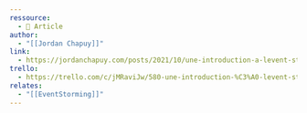 ```yaml
---
ressource:
  - 📰 Article
author:
  - "[[Jordan Chapuy]]"
link:
  - https://jordanchapuy.com/posts/2021/10/une-introduction-a-levent-storming/
trello:
  - https://trello.com/c/jMRaviJw/580-une-introduction-%C3%A0-levent-storming-jordan-chapuy
relates:
  - "[[EventStorming]]"
---
```

